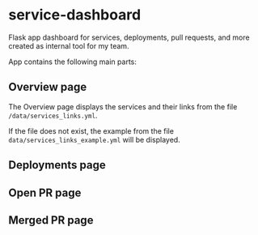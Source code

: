 # service-dashboard
Flask app dashboard for services, deployments, pull requests, and more created as internal tool for my team.

App contains the following main parts:
## Overview page
The Overview page displays the services and their links from the file `/data/services_links.yml`.

If the file does not exist, the example from the file `data/services_links_example.yml` will be displayed.

## Deployments page


## Open PR page


## Merged PR page
